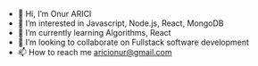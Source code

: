 - 👋 Hi, I’m Onur ARICI
- 👀 I’m interested in Javascript, Node.js, React, MongoDB
- 🌱 I’m currently learning Algorithms, React
- 💞️ I’m looking to collaborate on Fullstack software development
- 📫 How to reach me aricionur@gmail.com

<!---
aricionur/aricionur is a ✨ special ✨ repository because its `README.md` (this file) appears on your GitHub profile.
You can click the Preview link to take a look at your changes.
--->
